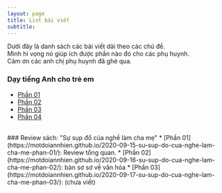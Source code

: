 ```yaml
---
layout: page
title: List bài viết
subtitle: 
---
```


Dưới đây là danh sách các bài viết dài theo các chủ đề.
<br>Mình hi vọng nó giúp ích được phần nào đó cho các phụ huynh.
<br>Cảm ơn các anh chị phụ huynh đã ghé qua.

### Dạy tiếng Anh cho trẻ em
* [Phần 01](https://motdoiannhien.github.io/2020-09-08-day-tre-tieng-anh-nhu-the-nao-phan-1/)
* [Phần 02](https://motdoiannhien.github.io/2020-09-09-day-tre-tieng-anh-nhu-the-nao-phan-2/)
* [Phần 03](https://motdoiannhien.github.io/2020-09-10-day-tre-tieng-anh-nhu-the-nao-phan-3/)
* [Phần 04](https://motdoiannhien.github.io/2020-09-11-day-tre-tieng-anh-nhu-the-nao-phan-4/)
<br>
### Review sách: "Sự sụp đổ của nghề làm cha mẹ"
* [Phần 01](https://motdoiannhien.github.io/2020-09-15-su-sup-do-cua-nghe-lam-cha-me-phan-01/): Review tổng quan.
* [Phần 02](https://motdoiannhien.github.io/2020-09-16-su-sup-do-cua-nghe-lam-cha-me-phan-02/): bàn sơ sơ về văn hóa
* [Phần 03](https://motdoiannhien.github.io/2020-09-17-su-sup-do-cua-nghe-lam-cha-me-phan-03/): (chưa viết)